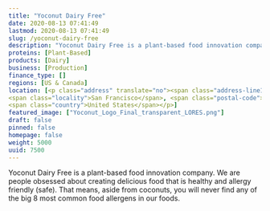 ```yaml
---
title: "Yoconut Dairy Free"
date: 2020-08-13 07:41:49
lastmod: 2020-08-13 07:41:49
slug: /yoconut-dairy-free
description: "Yoconut Dairy Free is a plant-based food innovation company. We are people obsessed about creating delicious food that is healthy and allergy friendly (safe). That means, aside from coconuts, you will never find any of the big 8 most common food allergens in our foods."
proteins: [Plant-Based]
products: [Dairy]
business: [Production]
finance_type: []
regions: [US & Canada]
location: [<p class="address" translate="no"><span class="address-line1">Marina Boulevard</span><br>
<span class="locality">San Francisco</span>, <span class="postal-code">94123</span><br>
<span class="country">United States</span></p>]
featured_image: ["Yoconut_Logo_Final_transparent_LORES.png"]
draft: false
pinned: false
homepage: false
weight: 5000
uuid: 7500
---
```

<p>Yoconut Dairy Free is a plant-based food innovation company. We are people obsessed about creating delicious food that is healthy and allergy friendly (safe). That means, aside from coconuts, you will never find any of the big 8 most common food allergens in our foods.</p>
